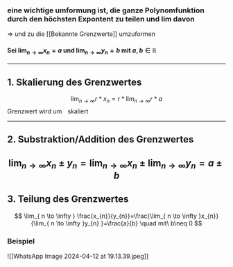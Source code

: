 ### eine wichtige umformung ist, die ganze Polynomfunktion durch den höchsten Expontent zu teilen und lim davon 
=> und zu die [[Bekannte Grenzwerte]] umzuformen


#### Sei $\lim_{ n \to \infty }x_{n} =a$ und $\lim_{ n \to \infty }y_{n} =b$ mit $a,b\in \mathbb{R}$

---
## 1. Skalierung des Grenzwertes
$$
\lim_{ n \to \infty }r*x_{n} = r*\lim_{ n \to \infty }r*a  
$$
Grenzwert wird um <span style="color:#ffffff">r</span> skaliert

---
## 2. Substraktion/Addition des Grenzwertes
$$
\lim_{ n \to \infty } x_{n}\pm y_{n} = \lim_{ n \to \infty }x_{n}\pm \lim_{ n \to \infty }y_{n} = a\pm b   
$$
---

## 3. Teilung des Grenzwertes
$$
\lim_{ n \to \infty } \frac{x_{n}}{y_{n}}=\frac{\lim_{ n \to \infty }x_{n}}{\lim_{ n \to \infty }y_{n} }=\frac{a}{b} \quad mit\ b\neq 0
$$

### Beispiel
![[WhatsApp Image 2024-04-12 at 19.13.39.jpeg]]